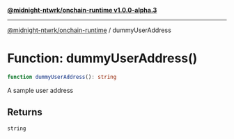[**@midnight-ntwrk/onchain-runtime v1.0.0-alpha.3**](../README.md)

***

[@midnight-ntwrk/onchain-runtime](../globals.md) / dummyUserAddress

# Function: dummyUserAddress()

```ts
function dummyUserAddress(): string
```

A sample user address

## Returns

`string`
